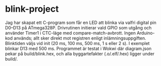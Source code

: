 # blink-project
Jag har skapat ett C-program som får en LED att blinka via valfri digital pin D0–D13 på ATmega328P. Drivrutinen initierar vald GPIO som utgång och använder Timer1 i CTC-läge med compare-match-avbrott. Ingen Arduino-kod används; allt sker direkt mot registren enligt inlämningsuppgiften. Blinktiden väljs vid init (20 ms, 100 ms, 500 ms, 1 s eller 2 s). I exemplet blinkar D13 med 500 ms. Programmet är testat i Wokwi där diagram.json pekar på build/blink.hex, och alla byggartefakter (.o/.elf/.hex) ligger under build/.